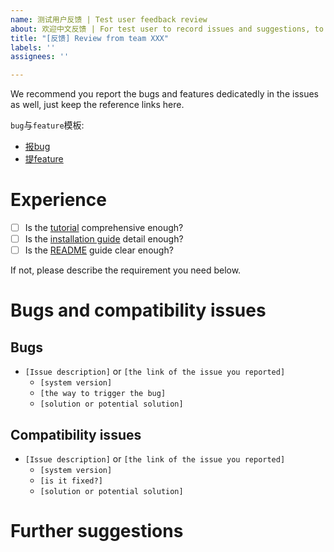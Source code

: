 ```yaml
---
name: 测试用户反馈 | Test user feedback review
about: 欢迎中文反馈 | For test user to record issues and suggestions, to help us improve the system.
title: "[反馈] Review from team XXX"
labels: ''
assignees: ''

---
```


We recommend you report the bugs and features dedicatedly in the issues as well, just keep the reference links here.

`bug`与`feature`模板:
- [报bug](./bug_report.md)
- [提feature](./feature_request.md)

# Experience

- [ ] Is the [tutorial](../../Tutorial.md) comprehensive enough?
- [ ] Is the [installation guide](../../docker_client/sim2real-install-guide.md) detail enough?
- [ ] Is the [README](https://github.com/AIR-DISCOVER/ICRA-RM-Sim2Real/blob/main/README.md) guide clear enough?

If not, please describe the requirement you need below.

# Bugs and compatibility issues

<!-- 如果有已经提过的issues，可以链接到这里 -->

## Bugs

- `[Issue description]` or `[the link of the issue you reported]`
  - `[system version]`
  - `[the way to trigger the bug]`
  - `[solution or potential solution]`

## Compatibility issues

- `[Issue description]` or `[the link of the issue you reported]`
  - `[system version]`
  - `[is it fixed?]`
  - `[solution or potential solution]`

# Further suggestions
